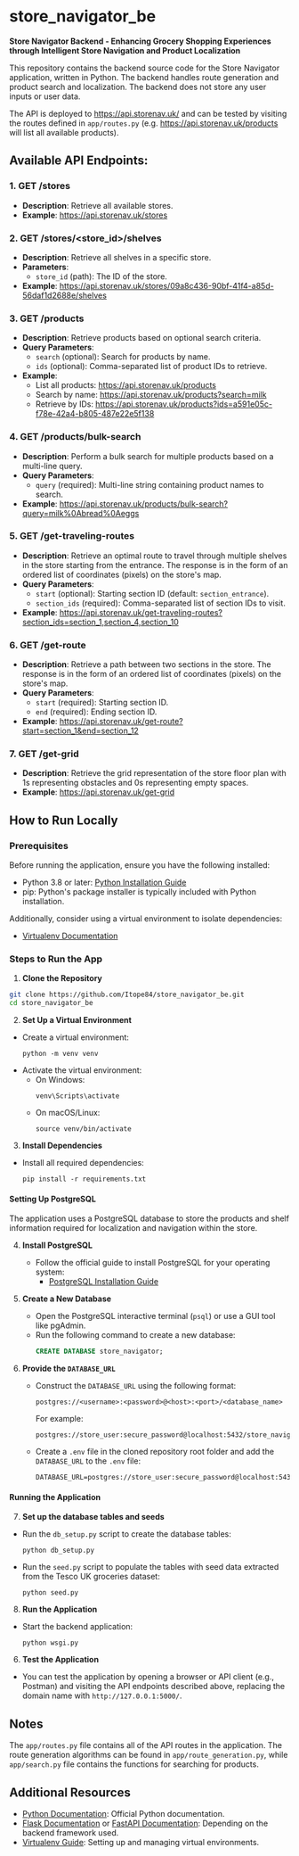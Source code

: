 # store_navigator_be

**Store Navigator Backend - Enhancing Grocery Shopping Experiences through Intelligent Store Navigation and Product Localization**

This repository contains the backend source code for the Store Navigator application, written in Python. The backend handles route generation and product search and localization. The backend does not store any user inputs or user data.

The API is deployed to https://api.storenav.uk/ and can be tested by visiting the routes defined in `app/routes.py` (e.g. https://api.storenav.uk/products will list all available products).

## Available API Endpoints:

### 1. **GET /stores**
- **Description**: Retrieve all available stores.
- **Example**: https://api.storenav.uk/stores

### 2. **GET /stores/<store_id>/shelves**
- **Description**: Retrieve all shelves in a specific store.
- **Parameters**:
  - `store_id` (path): The ID of the store.
- **Example**: https://api.storenav.uk/stores/09a8c436-90bf-41f4-a85d-56daf1d2688e/shelves

### 3. **GET /products**
- **Description**: Retrieve products based on optional search criteria.
- **Query Parameters**:
  - `search` (optional): Search for products by name.
  - `ids` (optional): Comma-separated list of product IDs to retrieve.
- **Example**:
  - List all products: https://api.storenav.uk/products
  - Search by name: https://api.storenav.uk/products?search=milk
  - Retrieve by IDs: https://api.storenav.uk/products?ids=a591e05c-f78e-42a4-b805-487e22e5f138

### 4. **GET /products/bulk-search**
- **Description**: Perform a bulk search for multiple products based on a multi-line query.
- **Query Parameters**:
  - `query` (required): Multi-line string containing product names to search.
- **Example**: https://api.storenav.uk/products/bulk-search?query=milk%0Abread%0Aeggs


### 5. **GET /get-traveling-routes**
- **Description**: Retrieve an optimal route to travel through multiple shelves in the store starting from the entrance. The response is in the form of an ordered list of coordinates (pixels) on the store's map.
- **Query Parameters**:
  - `start` (optional): Starting section ID (default: `section_entrance`).
  - `section_ids` (required): Comma-separated list of section IDs to visit.
- **Example**: https://api.storenav.uk/get-traveling-routes?section_ids=section_1,section_4,section_10

### 6. **GET /get-route**
- **Description**: Retrieve a path between two sections in the store. The response is in the form of an ordered list of coordinates (pixels) on the store's map.
- **Query Parameters**:
  - `start` (required): Starting section ID.
  - `end` (required): Ending section ID.
- **Example**: https://api.storenav.uk/get-route?start=section_1&end=section_12

### 7. **GET /get-grid**
- **Description**: Retrieve the grid representation of the store floor plan with 1s representing obstacles and 0s representing empty spaces.
- **Example**: https://api.storenav.uk/get-grid




## How to Run Locally

### Prerequisites

Before running the application, ensure you have the following installed:
- Python 3.8 or later: [Python Installation Guide](https://www.python.org/downloads/)
- pip: Python's package installer is typically included with Python installation.

Additionally, consider using a virtual environment to isolate dependencies:
- [Virtualenv Documentation](https://virtualenv.pypa.io/en/latest/)

### Steps to Run the App

1. **Clone the Repository**

```bash
git clone https://github.com/Itope84/store_navigator_be.git
cd store_navigator_be
```

2. **Set Up a Virtual Environment**
- Create a virtual environment:
  ```
  python -m venv venv
  ```
- Activate the virtual environment:
  - On Windows:
    ```
    venv\Scripts\activate
    ```
  - On macOS/Linux:
    ```
    source venv/bin/activate
    ```

3. **Install Dependencies**
- Install all required dependencies:
  ```
  pip install -r requirements.txt
  ```

#### Setting Up PostgreSQL

The application uses a PostgreSQL database to store the products and shelf information required for localization and navigation within the store.

4. **Install PostgreSQL**
   - Follow the official guide to install PostgreSQL for your operating system:
     - [PostgreSQL Installation Guide](https://www.postgresql.org/download/)

5. **Create a New Database**
   - Open the PostgreSQL interactive terminal (`psql`) or use a GUI tool like pgAdmin.
   - Run the following command to create a new database:
     ```sql
     CREATE DATABASE store_navigator;
     ```

6. **Provide the `DATABASE_URL`**
   - Construct the `DATABASE_URL` using the following format:
     ```
     postgres://<username>:<password>@<host>:<port>/<database_name>
     ```
     For example:
     ```
     postgres://store_user:secure_password@localhost:5432/store_navigator
     ```

   - Create a `.env` file in the cloned repository root folder and add the `DATABASE_URL` to the `.env` file:
     ```
     DATABASE_URL=postgres://store_user:secure_password@localhost:5432/store_navigator
     ```

#### Running the Application

7. **Set up the database tables and seeds**

- Run the `db_setup.py` script to create the database tables:
    ```
    python db_setup.py
    ```

- Run the `seed.py` script to populate the tables with seed data extracted from the Tesco UK groceries dataset:
    ```
    python seed.py
    ```


8. **Run the Application**
- Start the backend application:
  ```
  python wsgi.py
  ```

6. **Test the Application**
- You can test the application by opening a browser or API client (e.g., Postman) and visiting the API endpoints described above, replacing the domain name with `http://127.0.0.1:5000/`.

## Notes

The `app/routes.py` file contains all of the API routes in the application. The route generation algorithms can be found in `app/route_generation.py`, while `app/search.py` file contains the functions for searching for products.

## Additional Resources

- [Python Documentation](https://docs.python.org/3/): Official Python documentation.
- [Flask Documentation](https://flask.palletsprojects.com/) or [FastAPI Documentation](https://fastapi.tiangolo.com/): Depending on the backend framework used.
- [Virtualenv Guide](https://virtualenv.pypa.io/en/latest/): Setting up and managing virtual environments.


